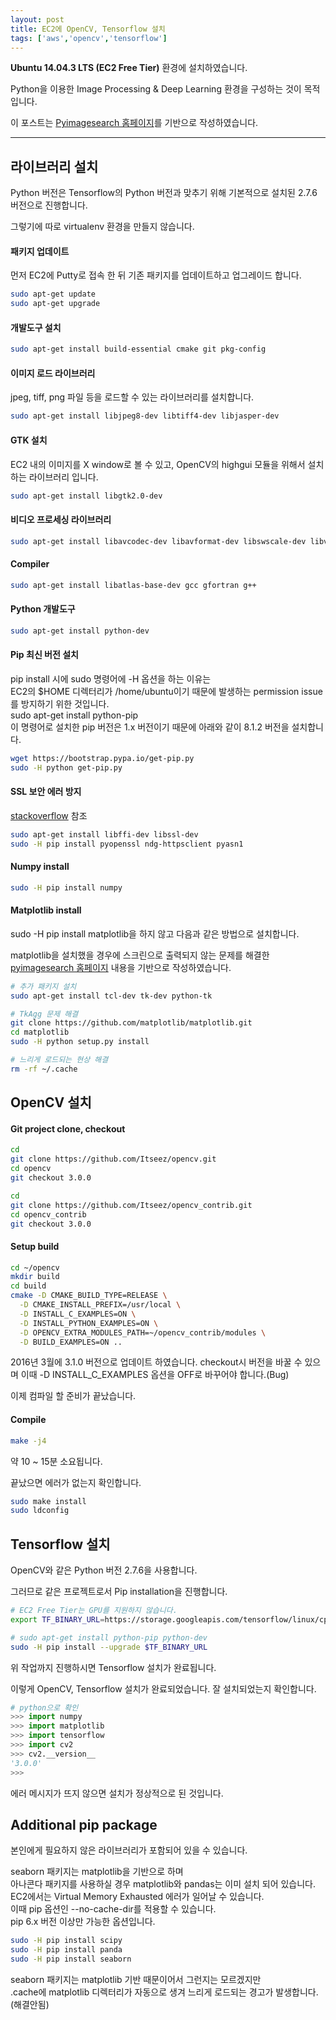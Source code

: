 ```yaml
---
layout: post
title: EC2에 OpenCV, Tensorflow 설치
tags: ['aws','opencv','tensorflow']
---
```


**Ubuntu 14.04.3 LTS (EC2 Free Tier)** 환경에 설치하였습니다.

Python을 이용한 Image Processing & Deep Learning 환경을 구성하는 것이 목적입니다.

이 포스트는 [Pyimagesearch 홈페이지](//www.pyimagesearch.com/2015/06/22/install-opencv-3-0-and-python-2-7-on-ubuntu/)를 기반으로 작성하였습니다.

---

## 라이브러리 설치

Python 버전은 Tensorflow의 Python 버전과 맞추기 위해
기본적으로 설치된 2.7.6 버전으로 진행합니다.

그렇기에 따로 virtualenv 환경을 만들지 않습니다.


#### 패키지 업데이트

먼저 EC2에 Putty로 접속 한 뒤 기존 패키지를 업데이트하고 업그레이드 합니다.

```bash
sudo apt-get update
sudo apt-get upgrade
```

#### 개발도구 설치

```bash
sudo apt-get install build-essential cmake git pkg-config
```

#### 이미지 로드 라이브러리

jpeg, tiff, png 파일 등을 로드할 수 있는 라이브러리를 설치합니다.

```bash
sudo apt-get install libjpeg8-dev libtiff4-dev libjasper-dev
```

#### GTK 설치

EC2 내의 이미지를 X window로 볼 수 있고, OpenCV의 highgui 모듈을 위해서 설치하는 라이브러리 입니다.

```bash
sudo apt-get install libgtk2.0-dev
```

#### 비디오 프로세싱 라이브러리

```bash
sudo apt-get install libavcodec-dev libavformat-dev libswscale-dev libv4l-dev
```

#### Compiler

```bash
sudo apt-get install libatlas-base-dev gcc gfortran g++
```

#### Python 개발도구

```bash
sudo apt-get install python-dev
```

#### Pip 최신 버전 설치

<div class='def'>
pip install 시에 sudo 명령어에 -H 옵션을 하는 이유는
<br>
EC2의 $HOME 디렉터리가 /home/ubuntu이기 때문에 발생하는 permission issue를 방지하기 위한 것입니다.
</div>

<div class='def'>
sudo apt-get install python-pip <br>
이 명령어로 설치한 pip 버전은 1.x 버전이기 때문에 아래와 같이 8.1.2 버전을 설치합니다.
</div>

```bash
wget https://bootstrap.pypa.io/get-pip.py
sudo -H python get-pip.py
```

#### SSL 보안 에러 방지

[stackoverflow](//stackoverflow.com/questions/29134512/insecureplatformwarning-a-true-sslcontext-object-is-not-available-this-prevent) 참조

```bash
sudo apt-get install libffi-dev libssl-dev
sudo -H pip install pyopenssl ndg-httpsclient pyasn1
```

#### Numpy install

```bash
sudo -H pip install numpy
```

#### Matplotlib install

sudo -H pip install matplotlib을 하지 않고 다음과 같은 방법으로 설치합니다.

matplotlib을 설치했을 경우에 스크린으로 출력되지 않는 문제를 해결한 [pyimagesearch 홈페이지](//www.pyimagesearch.com/2015/08/24/resolved-matplotlib-figures-not-showing-up-or-displaying/) 내용을 기반으로 작성하였습니다.

```bash
# 추가 패키지 설치
sudo apt-get install tcl-dev tk-dev python-tk

# TkAgg 문제 해결
git clone https://github.com/matplotlib/matplotlib.git
cd matplotlib
sudo -H python setup.py install

# 느리게 로드되는 현상 해결
rm -rf ~/.cache
```

<!--
# 그룹 보안 문제 해결
chmod g-wx,o-wx ~/.python-eggs
-->

## OpenCV 설치

#### Git project clone, checkout

```bash
cd
git clone https://github.com/Itseez/opencv.git
cd opencv
git checkout 3.0.0
```

```bash
cd
git clone https://github.com/Itseez/opencv_contrib.git
cd opencv_contrib
git checkout 3.0.0
```

#### Setup build

```bash
cd ~/opencv
mkdir build
cd build
cmake -D CMAKE_BUILD_TYPE=RELEASE \
  -D CMAKE_INSTALL_PREFIX=/usr/local \
  -D INSTALL_C_EXAMPLES=ON \
  -D INSTALL_PYTHON_EXAMPLES=ON \
  -D OPENCV_EXTRA_MODULES_PATH=~/opencv_contrib/modules \
  -D BUILD_EXAMPLES=ON ..
```

<div class='def'>
2016년 3월에 3.1.0 버전으로 업데이트 하였습니다.
checkout시 버전을 바꿀 수 있으며 이때 -D INSTALL_C_EXAMPLES 옵션을 OFF로 바꾸어야 합니다.(Bug)
</div>

이제 컴파일 할 준비가 끝났습니다.

#### Compile

```bash
make -j4
```

약 10 ~ 15분 소요됩니다.

끝났으면 에러가 없는지 확인합니다.

```bash
sudo make install
sudo ldconfig
```

## Tensorflow 설치

OpenCV와 같은 Python 버전 2.7.6을 사용합니다.

그러므로 같은 프로젝트로서 Pip installation을 진행합니다.

```bash
# EC2 Free Tier는 GPU를 지원하지 않습니다.
export TF_BINARY_URL=https://storage.googleapis.com/tensorflow/linux/cpu/tensorflow-0.10.0rc0-cp27-none-linux_x86_64.whl

# sudo apt-get install python-pip python-dev
sudo -H pip install --upgrade $TF_BINARY_URL
```

위 작업까지 진행하시면 Tensorflow 설치가 완료됩니다.

이렇게 OpenCV, Tensorflow 설치가 완료되었습니다. 잘 설치되었는지 확인합니다.

```python
# python으로 확인
>>> import numpy
>>> import matplotlib
>>> import tensorflow
>>> import cv2
>>> cv2.__version__
'3.0.0'
>>>
```
에러 메시지가 뜨지 않으면 설치가 정상적으로 된 것입니다.

## Additional pip package

본인에게 필요하지 않은 라이브러리가 포함되어 있을 수 있습니다.

<div class='def'>
seaborn 패키지는 matplotlib을 기반으로 하며
<br>
아나콘다 패키지를 사용하실 경우 matplotlib와 pandas는 이미 설치 되어 있습니다.
</div>

<div class='warn'>
EC2에서는 Virtual Memory Exhausted 에러가 일어날 수 있습니다. <br>
이때 pip 옵션인 --no-cache-dir를 적용할 수 있습니다.
<br>
pip 6.x 버전 이상만 가능한 옵션입니다.
</div>

```bash
sudo -H pip install scipy
sudo -H pip install panda
sudo -H pip install seaborn
```

<div class='def'>
seaborn 패키지는 matplotlib 기반 때문이어서 그런지는 모르겠지만<br>
.cache에 matplotlib 디렉터리가 자동으로 생겨 느리게 로드되는 경고가 발생합니다.(해결안됨)
</div>
